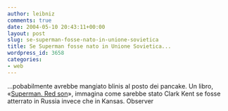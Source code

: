 ```yaml
---
author: leibniz
comments: true
date: 2004-05-10 20:43:11+00:00
layout: post
slug: se-superman-fosse-nato-in-unione-sovietica
title: Se Superman fosse nato in Unione Sovietica...
wordpress_id: 3658
categories:
- web
---
```


...pobabilmente avrebbe mangiato blinis al posto dei pancake. Un libro, «[Superman. Red son](http://observer.guardian.co.uk/review/story/0,6903,1212524,00.html)», immagina come sarebbe stato Clark Kent se fosse atterrato in Russia invece che in Kansas.
Observer
